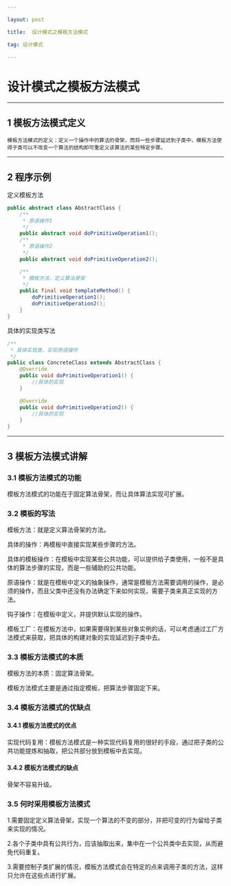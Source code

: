 ```yaml
---

layout: post

title:  设计模式之模板方法模式

tag: 设计模式

---
```


# 设计模式之模板方法模式

---

## 1 模板方法模式定义

```
模板方法模式的定义：定义一个操作中的算法的骨架，而将一些步骤延迟到子类中，模板方法使得子类可以不改变一个算法的结构即可重定义该算法的某些特定步骤。
```

---

## 2 程序示例

定义模板方法

```java
public abstract class AbstractClass {
    /**
     * 原语操作1
     */
    public abstract void doPrimitiveOperation1();
    /**
     * 原语操作2
     */
    public abstract void doPrimitiveOperation2();

    /**
     * 模板方法，定义算法骨架
     */
    public final void templateMethod() {
        doPrimitiveOperation1();
        doPrimitiveOperation2();
    }
}
```

具体的实现类写法

```java
/**
 * 具体实现类，实现原语操作
 */
public class ConcreteClass extends AbstractClass {
    @Override
    public void doPrimitiveOperation1() {
        //具体的实现
    }

    @Override
    public void doPrimitiveOperation2() {
        //具体的实现
    }
}
```

---

## 3 模板方法模式讲解

### 3.1 模板方法模式的功能

模板方法模式的功能在于固定算法骨架，而让具体算法实现可扩展。

### 3.2 模板的写法

模板方法：就是定义算法骨架的方法。

具体的操作：再模板中直接实现某些步骤的方法。

具体的模板操作：在模板中实现某些公共功能，可以提供给子类使用，一般不是具体的算法步骤的实现，而是一些辅助的公共功能。

原语操作：就是在模板中定义的抽象操作，通常是模板方法需要调用的操作，是必须的操作，而且父类中还没有办法确定下来如何实现，需要子类来真正实现的方法。

钩子操作：在模板中定义，并提供默认实现的操作。

模板工厂：在模板方法中，如果需要得到某些对象实例的话，可以考虑通过工厂方法模式来获取，把具体的构建对象的实现延迟到子类中去。

### 3.3 模板方法模式的本质

模板方法的本质：固定算法骨架。

模板方法模式主要是通过指定模板，把算法步骤固定下来。

### 3.4 模板方法模式的优缺点

#### 3.4.1 模板方法模式的优点

实现代码复用：模板方法模式是一种实现代码复用的很好的手段，通过把子类的公共功能提炼和抽取，把公共部分放到模板中去实现。

#### 3.4.2 模板方法模式的缺点

骨架不容易升级。

### 3.5 何时采用模板方法模式

1.需要固定定义算法骨架，实现一个算法的不变的部分，并把可变的行为留给子类来实现的情况。

2.各个子类中具有公共行为，应该抽取出来，集中在一个公共类中去实现，从而避免代码重复。

3.需要控制子类扩展的情况，模板方法模式会在特定的点来调用子类的方法，这样只允许在这些点进行扩展。